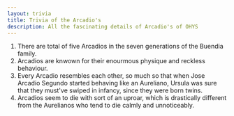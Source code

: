 ```yaml
---
layout: trivia
title: Trivia of the Arcadio's
description: All the fascinating details of Arcadio's of OHYS
---
```

1. There are total of five Arcadios in the seven generations of the Buendia family.
2. Arcadios are knwown for their enourmous physique and reckless behaviour.
3. Every Arcadio resembles each other, so much so that when Jose Arcadio Segundo started behaving like an Aureliano, Ursula was sure that they must've swiped in infancy, since they were born twins.
4. Arcadios seem to die with sort of an uproar, which is drastically different from the Aurelianos who tend to die calmly and unnoticeably. 
